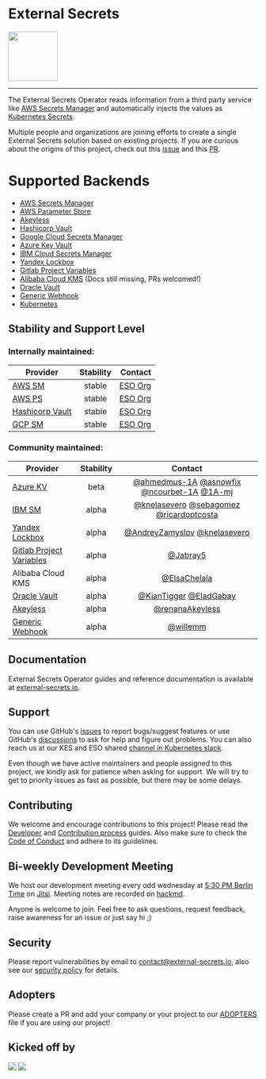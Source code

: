 # External Secrets

<img src="assets/round_eso_logo.png" width="100">

----

The External Secrets Operator reads information from a third party service
like [AWS Secrets Manager](https://aws.amazon.com/secrets-manager/) and automatically injects the values as [Kubernetes Secrets](https://kubernetes.io/docs/concepts/configuration/secret/).

Multiple people and organizations are joining efforts to create a single External Secrets solution based on existing projects. If you are curious about the origins of this project, check out this [issue](https://github.com/external-secrets/kubernetes-external-secrets/issues/47) and this [PR](https://github.com/external-secrets/kubernetes-external-secrets/pull/477).

# Supported Backends

- [AWS Secrets Manager](https://external-secrets.io/latest/provider-aws-secrets-manager/)
- [AWS Parameter Store](https://external-secrets.io/latest/provider-aws-parameter-store/)
- [Akeyless](https://www.akeyless.io/)
- [Hashicorp Vault](https://www.vaultproject.io/)
- [Google Cloud Secrets Manager](https://external-secrets.io/latest/provider-google-secrets-manager/)
- [Azure Key Vault](https://external-secrets.io/latest/provider-azure-key-vault/)
- [IBM Cloud Secrets Manager](https://external-secrets.io/latest/provider-ibm-secrets-manager/)
- [Yandex Lockbox](https://external-secrets.io/latest/provider-yandex-lockbox/)
- [Gitlab Project Variables](https://external-secrets.io/latest/provider-gitlab-project-variables/)
- [Alibaba Cloud KMS](https://www.alibabacloud.com/product/kms) (Docs still missing, PRs welcomed!)
- [Oracle Vault](https://external-secrets.io/latest/provider-oracle-vault)
- [Generic Webhook](https://external-secrets.io/latest/provider-webhook)
- [Kubernetes](https://external-secrets.io/latest/provider-kubernetes)

## Stability and Support Level

### Internally maintained:

| Provider                                                                 | Stability |                                        Contact |
| ------------------------------------------------------------------------ | :-------: | ---------------------------------------------: |
| [AWS SM](https://external-secrets.io/latest/provider-aws-secrets-manager/)      |   stable   | [ESO Org](https://github.com/external-secrets) |
| [AWS PS](https://external-secrets.io/latest/provider-aws-parameter-store/)      |   stable   | [ESO Org](https://github.com/external-secrets) |
| [Hashicorp Vault](https://external-secrets.io/latest/provider-hashicorp-vault/) |   stable   | [ESO Org](https://github.com/external-secrets) |
| [GCP SM](https://external-secrets.io/latest/provider-google-secrets-manager/)   |   stable | [ESO Org](https://github.com/external-secrets) |

### Community maintained:

| Provider                                                            | Stability |                  Contact                   |
| ------------------------------------------------------------------- | :-------: | :----------------------------------------: |
| [Azure KV](https://external-secrets.io/latest/provider-azure-key-vault/)   |   beta   | [@ahmedmus-1A](https://github.com/ahmedmus-1A) [@asnowfix](https://github.com/asnowfix) [@ncourbet-1A](https://github.com/ncourbet-1A) [@1A-mj](https://github.com/1A-mj) |
| [IBM SM](https://external-secrets.io/latest/provider-ibm-secrets-manager/) |   alpha   |   [@knelasevero](https://github.com/knelasevero) [@sebagomez](https://github.com/sebagomez) [@ricardoptcosta](https://github.com/ricardoptcosta)  |
| [Yandex Lockbox](https://external-secrets.io/latest/provider-yandex-lockbox/) |   alpha   |   [@AndreyZamyslov](https://github.com/AndreyZamyslov) [@knelasevero](https://github.com/knelasevero)          |
| [Gitlab Project Variables](https://external-secrets.io/latest/provider-gitlab-project-variables/) |   alpha   |   [@Jabray5](https://github.com/Jabray5)          |
| Alibaba Cloud KMS                                                   |   alpha  | [@ElsaChelala](https://github.com/ElsaChelala)                                |
| [Oracle Vault]( https://external-secrets.io/latest/provider-oracle-vault)  |   alpha  | [@KianTigger](https://github.com/KianTigger) [@EladGabay](https://github.com/EladGabay) |
| [Akeyless]( https://external-secrets.io/latest/provider-akeyless)  |   alpha  | [@renanaAkeyless](https://github.com/renanaAkeyless)                                 |
| [Generic Webhook](https://external-secrets.io/latest/provider-webhook)  |  alpha  | [@willemm](https://github.com/willemm) |

## Documentation

External Secrets Operator guides and reference documentation is available at [external-secrets.io](https://external-secrets.io).

## Support

You can use GitHub's [issues](https://github.com/external-secrets/external-secrets/issues) to report bugs/suggest features or use GitHub's [discussions](https://github.com/external-secrets/external-secrets/discussions) to ask for help and figure out problems. You can also reach us at our KES and ESO shared [channel in Kubernetes slack](https://kubernetes.slack.com/messages/external-secrets).

Even though we have active maintainers and people assigned to this project, we kindly ask for patience when asking for support. We will try to get to priority issues as fast as possible, but there may be some delays.

## Contributing

We welcome and encourage contributions to this project! Please read the [Developer](https://www.external-secrets.io/latest/contributing-devguide/) and [Contribution process](https://www.external-secrets.io/latest/contributing-process/) guides. Also make sure to check the [Code of Conduct](https://www.external-secrets.io/latest/contributing-coc/) and adhere to its guidelines.

## Bi-weekly Development Meeting

We host our development meeting every odd wednesday at [5:30 PM Berlin Time](https://dateful.com/time-zone-converter?t=17:30&tz=Europe/Berlin) on [Jitsi](https://meet.jit.si/SurroundingContentionsImportSubsequently). Meeting notes are recorded on [hackmd](https://hackmd.io/GSGEpTVdRZCP6LDxV3FHJA).

Anyone is welcome to join. Feel free to ask questions, request feedback, raise awareness for an issue or just say hi ;)

## Security

Please report vulnerabilities by email to contact@external-secrets.io, also see our [security policy](SECURITY.md) for details.

## Adopters

Please create a PR and add your company or your project to our [ADOPTERS](ADOPTERS.md) file if you are using our project!

## Kicked off by

![](assets/CS_logo_1.png)
![](assets/Godaddylogo_2020.png)
